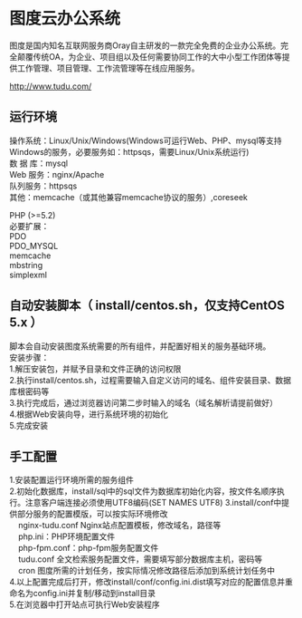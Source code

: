 图度云办公系统
========

图度是国内知名互联网服务商Oray自主研发的一款完全免费的企业办公系统。完全颠覆传统OA，为企业、项目组以及任何需要协同工作的大中小型工作团体等提供工作管理、项目管理、工作流管理等在线应用服务。

http://www.tudu.com/

运行环境
--------
操作系统：Linux/Unix/Windows(Windows可运行Web、PHP、mysql等支持Windows的服务，必要服务如：httpsqs，需要Linux/Unix系统运行)<br />
数 据 库：mysql<br />
Web 服务：nginx/Apache<br />
队列服务：httpsqs<br />
其他：memcache（或其他兼容memcache协议的服务）,coreseek<br />

PHP (>=5.2)<br />
必要扩展：<br />
PDO<br />
PDO_MYSQL<br />
memcache<br />
mbstring<br />
simplexml<br />


自动安装脚本（ install/centos.sh，仅支持CentOS 5.x ）<br />
--------
脚本会自动安装图度系统需要的所有组件，并配置好相关的服务基础环境。<br />
安装步骤：<br />
1.解压安装包，并赋予目录和文件正确的访问权限<br />
2.执行install/centos.sh，过程需要输入自定义访问的域名、组件安装目录、数据库根密码等<br />
3.执行完成后，通过浏览器访问第二步时输入的域名（域名解析请提前做好）<br />
4.根据Web安装向导，进行系统环境的初始化<br />
5.完成安装<br />

手工配置<br />
--------
1.安装配置运行环境所需的服务组件<br />
2.初始化数据库，install/sql中的sql文件为数据库初始化内容，按文件名顺序执行。注意客户端连接必须使用UTF8编码(SET NAMES UTF8)
3.install/conf中提供部分服务的配置模版，可以按实际环境修改<br />
&nbsp;&nbsp;&nbsp;&nbsp;nginx-tudu.conf Nginx站点配置模板，修改域名，路径等<br />
&nbsp;&nbsp;&nbsp;&nbsp;php.ini：PHP环境配置文件<br />
&nbsp;&nbsp;&nbsp;&nbsp;php-fpm.conf：php-fpm服务配置文件<br />
&nbsp;&nbsp;&nbsp;&nbsp;tudu.conf 全文检索服务配置文件，需要填写部分数据库主机，密码等<br />
&nbsp;&nbsp;&nbsp;&nbsp;cron 图度所需的计划任务，按实际情况修改路径后添加到系统计划任务中<br />
4.以上配置完成后打开，修改install/conf/config.ini.dist填写对应的配置信息并重命名为config.ini并复制/移动到install目录<br />
5.在浏览器中打开站点可执行Web安装程序<br />
